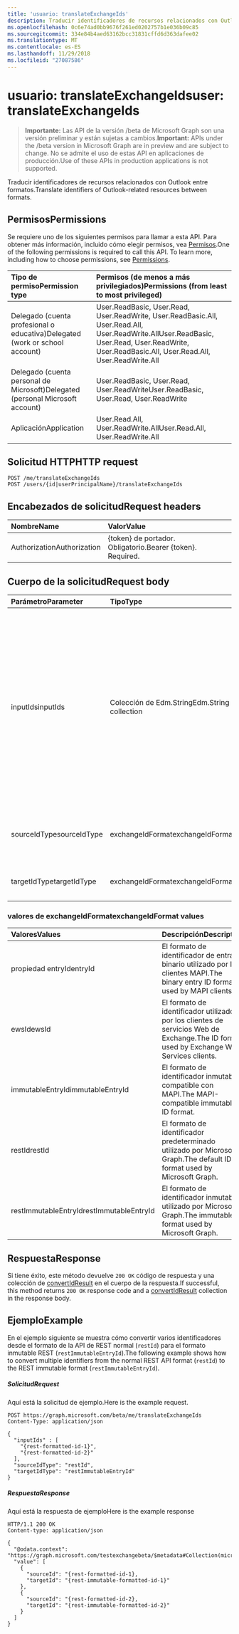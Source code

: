 ```yaml
---
title: 'usuario: translateExchangeIds'
description: Traducir identificadores de recursos relacionados con Outlook entre formatos.
ms.openlocfilehash: 0c6e74ad0bb9676f261ed0202757b1e036b09c85
ms.sourcegitcommit: 334e84b4aed63162bcc31831cffd6d363dafee02
ms.translationtype: MT
ms.contentlocale: es-ES
ms.lasthandoff: 11/29/2018
ms.locfileid: "27087586"
---
```

# <a name="user-translateexchangeids"></a><span data-ttu-id="0f114-103">usuario: translateExchangeIds</span><span class="sxs-lookup"><span data-stu-id="0f114-103">user: translateExchangeIds</span></span>

> <span data-ttu-id="0f114-104">**Importante:** Las API de la versión /beta de Microsoft Graph son una versión preliminar y están sujetas a cambios.</span><span class="sxs-lookup"><span data-stu-id="0f114-104">**Important:** APIs under the /beta version in Microsoft Graph are in preview and are subject to change.</span></span> <span data-ttu-id="0f114-105">No se admite el uso de estas API en aplicaciones de producción.</span><span class="sxs-lookup"><span data-stu-id="0f114-105">Use of these APIs in production applications is not supported.</span></span>

<span data-ttu-id="0f114-106">Traducir identificadores de recursos relacionados con Outlook entre formatos.</span><span class="sxs-lookup"><span data-stu-id="0f114-106">Translate identifiers of Outlook-related resources between formats.</span></span>

## <a name="permissions"></a><span data-ttu-id="0f114-107">Permisos</span><span class="sxs-lookup"><span data-stu-id="0f114-107">Permissions</span></span>

<span data-ttu-id="0f114-p102">Se requiere uno de los siguientes permisos para llamar a esta API. Para obtener más información, incluido cómo elegir permisos, vea [Permisos](/graph/permissions-reference).</span><span class="sxs-lookup"><span data-stu-id="0f114-p102">One of the following permissions is required to call this API. To learn more, including how to choose permissions, see [Permissions](/graph/permissions-reference).</span></span>

| <span data-ttu-id="0f114-110">Tipo de permiso</span><span class="sxs-lookup"><span data-stu-id="0f114-110">Permission type</span></span> | <span data-ttu-id="0f114-111">Permisos (de menos a más privilegiados)</span><span class="sxs-lookup"><span data-stu-id="0f114-111">Permissions (from least to most privileged)</span></span> |
|:----------------|:--------------------------------------------|
| <span data-ttu-id="0f114-112">Delegado (cuenta profesional o educativa)</span><span class="sxs-lookup"><span data-stu-id="0f114-112">Delegated (work or school account)</span></span> | <span data-ttu-id="0f114-113">User.ReadBasic, User.Read, User.ReadWrite, User.ReadBasic.All, User.Read.All, User.ReadWrite.All</span><span class="sxs-lookup"><span data-stu-id="0f114-113">User.ReadBasic, User.Read, User.ReadWrite, User.ReadBasic.All, User.Read.All, User.ReadWrite.All</span></span> |
| <span data-ttu-id="0f114-114">Delegado (cuenta personal de Microsoft)</span><span class="sxs-lookup"><span data-stu-id="0f114-114">Delegated (personal Microsoft account)</span></span> | <span data-ttu-id="0f114-115">User.ReadBasic, User.Read, User.ReadWrite</span><span class="sxs-lookup"><span data-stu-id="0f114-115">User.ReadBasic, User.Read, User.ReadWrite</span></span> |
| <span data-ttu-id="0f114-116">Aplicación</span><span class="sxs-lookup"><span data-stu-id="0f114-116">Application</span></span> | <span data-ttu-id="0f114-117">User.Read.All, User.ReadWrite.All</span><span class="sxs-lookup"><span data-stu-id="0f114-117">User.Read.All, User.ReadWrite.All</span></span> |

## <a name="http-request"></a><span data-ttu-id="0f114-118">Solicitud HTTP</span><span class="sxs-lookup"><span data-stu-id="0f114-118">HTTP request</span></span>

<!-- { "blockType": "ignored" } -->

```http
POST /me/translateExchangeIds
POST /users/{id|userPrincipalName}/translateExchangeIds
```

## <a name="request-headers"></a><span data-ttu-id="0f114-119">Encabezados de solicitud</span><span class="sxs-lookup"><span data-stu-id="0f114-119">Request headers</span></span>

| <span data-ttu-id="0f114-120">Nombre</span><span class="sxs-lookup"><span data-stu-id="0f114-120">Name</span></span> | <span data-ttu-id="0f114-121">Valor</span><span class="sxs-lookup"><span data-stu-id="0f114-121">Value</span></span> |
|:-----|:------|
| <span data-ttu-id="0f114-122">Authorization</span><span class="sxs-lookup"><span data-stu-id="0f114-122">Authorization</span></span> | <span data-ttu-id="0f114-p103">{token} de portador. Obligatorio.</span><span class="sxs-lookup"><span data-stu-id="0f114-p103">Bearer {token}. Required.</span></span> |

## <a name="request-body"></a><span data-ttu-id="0f114-125">Cuerpo de la solicitud</span><span class="sxs-lookup"><span data-stu-id="0f114-125">Request body</span></span>

| <span data-ttu-id="0f114-126">Parámetro</span><span class="sxs-lookup"><span data-stu-id="0f114-126">Parameter</span></span> | <span data-ttu-id="0f114-127">Tipo</span><span class="sxs-lookup"><span data-stu-id="0f114-127">Type</span></span> | <span data-ttu-id="0f114-128">Descripción</span><span class="sxs-lookup"><span data-stu-id="0f114-128">Description</span></span> |
|:----------|:-----|:------------|
| <span data-ttu-id="0f114-129">inputIds</span><span class="sxs-lookup"><span data-stu-id="0f114-129">inputIds</span></span> | <span data-ttu-id="0f114-130">Colección de Edm.String</span><span class="sxs-lookup"><span data-stu-id="0f114-130">Edm.String collection</span></span> | <span data-ttu-id="0f114-131">Una colección de identificadores para convertir.</span><span class="sxs-lookup"><span data-stu-id="0f114-131">A collection of identifiers to convert.</span></span> <span data-ttu-id="0f114-132">Todos los identificadores de la colección deben tener el mismo tipo de identificador de origen y deben ser el de los elementos en el mismo buzón.</span><span class="sxs-lookup"><span data-stu-id="0f114-132">All identifiers in the collection MUST have the same source ID type, and MUST be for items in the same mailbox.</span></span> <span data-ttu-id="0f114-133">Tamaño máximo de esta colección es 1000 cadenas.</span><span class="sxs-lookup"><span data-stu-id="0f114-133">Maximum size of this collection is 1000 strings.</span></span> |
| <span data-ttu-id="0f114-134">sourceIdType</span><span class="sxs-lookup"><span data-stu-id="0f114-134">sourceIdType</span></span> | <span data-ttu-id="0f114-135">exchangeIdFormat</span><span class="sxs-lookup"><span data-stu-id="0f114-135">exchangeIdFormat</span></span> | <span data-ttu-id="0f114-136">El tipo de identificador de los identificadores en el `InputIds` parámetro.</span><span class="sxs-lookup"><span data-stu-id="0f114-136">The ID type of the identifiers in the `InputIds` parameter.</span></span> |
| <span data-ttu-id="0f114-137">targetIdType</span><span class="sxs-lookup"><span data-stu-id="0f114-137">targetIdType</span></span> | <span data-ttu-id="0f114-138">exchangeIdFormat</span><span class="sxs-lookup"><span data-stu-id="0f114-138">exchangeIdFormat</span></span> | <span data-ttu-id="0f114-139">El tipo de identificador solicitado para convertir a.</span><span class="sxs-lookup"><span data-stu-id="0f114-139">The requested ID type to convert to.</span></span> |

### <a name="exchangeidformat-values"></a><span data-ttu-id="0f114-140">valores de exchangeIdFormat</span><span class="sxs-lookup"><span data-stu-id="0f114-140">exchangeIdFormat values</span></span>

| <span data-ttu-id="0f114-141">Valores</span><span class="sxs-lookup"><span data-stu-id="0f114-141">Values</span></span> | <span data-ttu-id="0f114-142">Descripción</span><span class="sxs-lookup"><span data-stu-id="0f114-142">Description</span></span> |
|:-------|:------------|
| <span data-ttu-id="0f114-143">propiedad entryId</span><span class="sxs-lookup"><span data-stu-id="0f114-143">entryId</span></span> | <span data-ttu-id="0f114-144">El formato de identificador de entrada binario utilizado por los clientes MAPI.</span><span class="sxs-lookup"><span data-stu-id="0f114-144">The binary entry ID format used by MAPI clients.</span></span> |
| <span data-ttu-id="0f114-145">ewsId</span><span class="sxs-lookup"><span data-stu-id="0f114-145">ewsId</span></span> | <span data-ttu-id="0f114-146">El formato de identificador utilizado por los clientes de servicios Web de Exchange.</span><span class="sxs-lookup"><span data-stu-id="0f114-146">The ID format used by Exchange Web Services clients.</span></span> |
| <span data-ttu-id="0f114-147">immutableEntryId</span><span class="sxs-lookup"><span data-stu-id="0f114-147">immutableEntryId</span></span> | <span data-ttu-id="0f114-148">El formato de identificador inmutable compatible con MAPI.</span><span class="sxs-lookup"><span data-stu-id="0f114-148">The MAPI-compatible immutable ID format.</span></span> |
| <span data-ttu-id="0f114-149">restId</span><span class="sxs-lookup"><span data-stu-id="0f114-149">restId</span></span> | <span data-ttu-id="0f114-150">El formato de identificador predeterminado utilizado por Microsoft Graph.</span><span class="sxs-lookup"><span data-stu-id="0f114-150">The default ID format used by Microsoft Graph.</span></span> |
| <span data-ttu-id="0f114-151">restImmutableEntryId</span><span class="sxs-lookup"><span data-stu-id="0f114-151">restImmutableEntryId</span></span> | <span data-ttu-id="0f114-152">El formato de identificador inmutable utilizado por Microsoft Graph.</span><span class="sxs-lookup"><span data-stu-id="0f114-152">The immutable ID format used by Microsoft Graph.</span></span> |

## <a name="response"></a><span data-ttu-id="0f114-153">Respuesta</span><span class="sxs-lookup"><span data-stu-id="0f114-153">Response</span></span>

<span data-ttu-id="0f114-154">Si tiene éxito, este método devuelve `200 OK` código de respuesta y una colección de [convertIdResult](../resources/meetingtimesuggestionsresult.md) en el cuerpo de la respuesta.</span><span class="sxs-lookup"><span data-stu-id="0f114-154">If successful, this method returns `200 OK` response code and a [convertIdResult](../resources/meetingtimesuggestionsresult.md) collection in the response body.</span></span>

## <a name="example"></a><span data-ttu-id="0f114-155">Ejemplo</span><span class="sxs-lookup"><span data-stu-id="0f114-155">Example</span></span>

<span data-ttu-id="0f114-156">En el ejemplo siguiente se muestra cómo convertir varios identificadores desde el formato de la API de REST normal (`restId`) para el formato inmutable REST (`restImmutableEntryId`).</span><span class="sxs-lookup"><span data-stu-id="0f114-156">The following example shows how to convert multiple identifiers from the normal REST API format (`restId`) to the REST immutable format (`restImmutableEntryId`).</span></span>

##### <a name="request"></a><span data-ttu-id="0f114-157">Solicitud</span><span class="sxs-lookup"><span data-stu-id="0f114-157">Request</span></span>

<span data-ttu-id="0f114-158">Aquí está la solicitud de ejemplo.</span><span class="sxs-lookup"><span data-stu-id="0f114-158">Here is the example request.</span></span>
<!-- {
  "blockType": "request",
  "name": "user_translateexchangeids"
}-->

```http
POST https://graph.microsoft.com/beta/me/translateExchangeIds
Content-Type: application/json

{
  "inputIds" : [
    "{rest-formatted-id-1}",
    "{rest-formatted-id-2}"
  ],
  "sourceIdType": "restId",
  "targetIdType": "restImmutableEntryId"
}
```

##### <a name="response"></a><span data-ttu-id="0f114-159">Respuesta</span><span class="sxs-lookup"><span data-stu-id="0f114-159">Response</span></span>

<span data-ttu-id="0f114-160">Aquí está la respuesta de ejemplo</span><span class="sxs-lookup"><span data-stu-id="0f114-160">Here is the example response</span></span>
<!-- {
  "blockType": "response",
  "@odata.type": "microsoft.graph.convertIdResult",
  "isCollection": true
} -->

```http
HTTP/1.1 200 OK
Content-type: application/json

{
  "@odata.context": "https://graph.microsoft.com/testexchangebeta/$metadata#Collection(microsoft.graph.convertIdResult)",
  "value": [
    {
      "sourceId": "{rest-formatted-id-1},
      "targetId": "{rest-immutable-formatted-id-1}"
    },
    {
      "sourceId": "{rest-formatted-id-2},
      "targetId": "{rest-immutable-formatted-id-2}"
    }
  ]
}
```